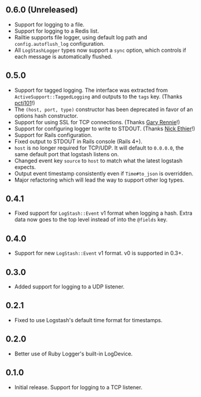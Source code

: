 ## 0.6.0 (Unreleased)
- Support for logging to a file.
- Support for logging to a Redis list.
- Railtie supports file logger, using default log path and `config.autoflush_log` configuration.
- All `LogStashLogger` types now support a `sync` option, which controls if each message is automatically flushed.

## 0.5.0
- Support for tagged logging. The interface was extracted from `ActiveSupport::TaggedLogging`
and outputs to the `tags` key. (Thanks [pctj101](https://github.com/pctj101)!)
- The `(host, port, type)` constructor has been deprecated in favor of an options hash constructor.
- Support for using SSL for TCP connections. (Thanks [Gary Rennie](https://github.com/Gazler)!)
- Support for configuring logger to write to STDOUT. (Thanks [Nick Ethier](https://github.com/nickethier)!)
- Support for Rails configuration.
- Fixed output to STDOUT in Rails console (Rails 4+).
- `host` is no longer required for TCP/UDP. It will default to `0.0.0.0`, the same default port that logstash listens on.
- Changed event key `source` to `host` to match what the latest logstash expects.
- Output event timestamp consistently even if `Time#to_json` is overridden.
- Major refactoring which will lead the way to support other log types.

## 0.4.1
- Fixed support for `LogStash::Event` v1 format when logging a hash. Extra data
now goes to the top level instead of into the `@fields` key.

## 0.4.0
- Support for new `LogStash::Event` v1 format. v0 is supported in 0.3+.

## 0.3.0
- Added support for logging to a UDP listener.

## 0.2.1
- Fixed to use Logstash's default time format for timestamps.

## 0.2.0
- Better use of Ruby Logger's built-in LogDevice.

## 0.1.0
- Initial release. Support for logging to a TCP listener.
